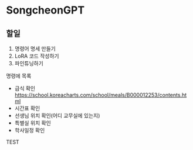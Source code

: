 # SongcheonGPT

## 할일

1. 명령어 명세 만들기
2. LoRA 코드 작성하기
3. 파인튜닝하기

명령에 목록
- 급식 확인   https://school.koreacharts.com/school/meals/B000012253/contents.html
- 시간표 확인
- 선생님 위치 확인(어디 교무실에 있는지)
- 특별실 위치 확인
- 학사일정 확인

TEST